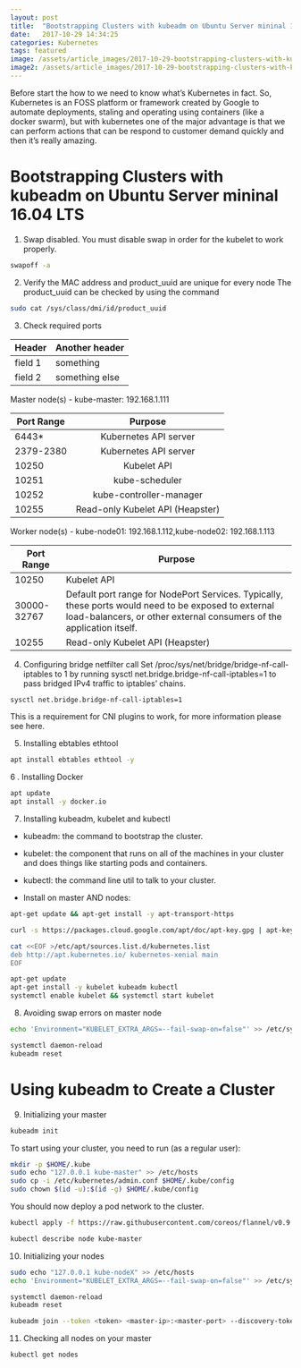 ```yaml
---
layout: post
title:  "Bootstrapping Clusters with kubeadm on Ubuntu Server mininal 16.04 LTS"
date:   2017-10-29 14:34:25
categories: Kubernetes
tags: featured
image: /assets/article_images/2017-10-29-bootstrapping-clusters-with-kubeadm/whale-by-thomas-kelly.JPG
image2: /assets/article_images/2017-10-29-bootstrapping-clusters-with-kubeadm/whale-by-thomas-kelly-mobile.JPG 
---
```


 Before start the how to we need to know what’s Kubernetes in fact. So, Kubernetes is an FOSS platform or framework created by Google to automate deployments, staling and operating using containers (like a docker swarm), but with kubernetes one of the major advantage is that we can perform actions that can be respond to customer demand quickly and then it’s really amazing.


Bootstrapping Clusters with kubeadm on Ubuntu Server mininal 16.04 LTS
===================================

1. Swap disabled. You must disable swap in order for the kubelet to work properly.
```bash
swapoff -a    
```

2. Verify the MAC address and product_uuid are unique for every node
The product_uuid can be checked by using the command 
```bash
sudo cat /sys/class/dmi/id/product_uuid
```

3. Check required ports

| Header  | Another header |
|---------|----------------|
| field 1 | something      |
| field 2 | something else |


Master node(s) - kube-master: 192.168.1.111

| Port Range | Purpose |
| -------- |:--------:|
| 6443*     | Kubernetes API server     |
| 2379-2380     | Kubernetes API server     |
| 10250     | Kubelet API     |
| 10251     | kube-scheduler     |
| 10252     | kube-controller-manager     |
| 10255     | Read-only Kubelet API (Heapster)| 


Worker node(s) - kube-node01: 192.168.1.112,kube-node02: 192.168.1.113

| Port Range | Purpose |
| -------- | -------- |
| 10250     | Kubelet API     |
| 30000-32767 | Default port range for NodePort Services. Typically, these ports would need to be exposed to external load-balancers, or other external consumers of the application itself.     |
| 10255     | Read-only Kubelet API (Heapster)| 

4. Configuring bridge netfilter call 
Set /proc/sys/net/bridge/bridge-nf-call-iptables to 1 by running sysctl net.bridge.bridge-nf-call-iptables=1 to pass bridged IPv4 traffic to iptables’ chains. 
```bash
sysctl net.bridge.bridge-nf-call-iptables=1
```
This is a requirement for CNI plugins to work, for more information please see here.

5. Installing ebtables ethtool
```bash
apt install ebtables ethtool -y 
```
6 . Installing Docker
```bash
apt update
apt install -y docker.io
```

7. Installing kubeadm, kubelet and kubectl
- kubeadm: the command to bootstrap the cluster.
- kubelet: the component that runs on all of the machines in your cluster and does things like starting pods and containers.
- kubectl: the command line util to talk to your cluster.

- Install on master AND nodes:
```bash
apt-get update && apt-get install -y apt-transport-https
```
```bash
curl -s https://packages.cloud.google.com/apt/doc/apt-key.gpg | apt-key add -
```
```bash    
cat <<EOF >/etc/apt/sources.list.d/kubernetes.list
deb http://apt.kubernetes.io/ kubernetes-xenial main
EOF
```
```bash
apt-get update
apt-get install -y kubelet kubeadm kubectl
systemctl enable kubelet && systemctl start kubelet
```
8. Avoiding swap errors on master node
```bash
echo 'Environment="KUBELET_EXTRA_ARGS=--fail-swap-on=false"' >> /etc/systemd/system/kubelet.service.d/10-kubeadm.conf
```
```bash
systemctl daemon-reload
kubeadm reset
```
Using kubeadm to Create a Cluster
=====================================
9. Initializing your master
```bash
kubeadm init
```
To start using your cluster, you need to run (as a regular user):

```bash
mkdir -p $HOME/.kube
sudo echo "127.0.0.1 kube-master" >> /etc/hosts
sudo cp -i /etc/kubernetes/admin.conf $HOME/.kube/config
sudo chown $(id -u):$(id -g) $HOME/.kube/config
```

You should now deploy a pod network to the cluster.

```bash
kubectl apply -f https://raw.githubusercontent.com/coreos/flannel/v0.9.0/Documentation/kube-flannel.yml
```
```bash
kubectl describe node kube-master
```

10. Initializing your nodes
```bash
sudo echo "127.0.0.1 kube-nodeX" >> /etc/hosts
echo 'Environment="KUBELET_EXTRA_ARGS=--fail-swap-on=false"' >> /etc/systemd/system/kubelet.service.d/10-kubeadm.conf
```
```bash
systemctl daemon-reload
kubeadm reset
```
```bash
kubeadm join --token <token> <master-ip>:<master-port> --discovery-token-ca-cert-hash sha256:<hash>
```

11. Checking all nodes on your master
```bash
kubectl get nodes
```
